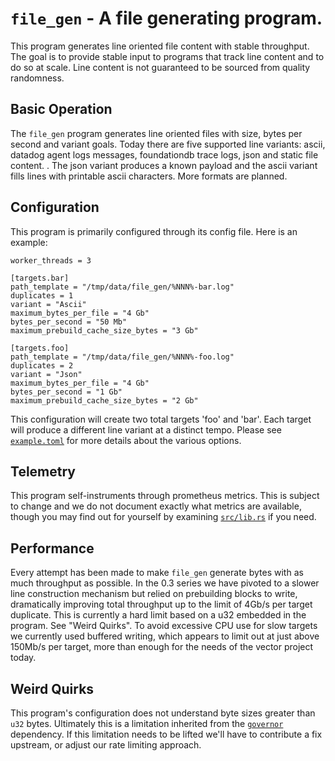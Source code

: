 # `file_gen` - A file generating program.

This program generates line oriented file content with stable throughput. The
goal is to provide stable input to programs that track line content and to do so
at scale. Line content is not guaranteed to be sourced from quality randomness.

## Basic Operation

The `file_gen` program generates line oriented files with size, bytes per second
and variant goals. Today there are five supported line variants: ascii, datadog
agent logs messages, foundationdb trace logs, json and static file content.
. The json variant produces a known payload and the ascii variant fills lines
with printable ascii characters. More formats are planned.

## Configuration

This program is primarily configured through its config file. Here is an
example:

```
worker_threads = 3

[targets.bar]
path_template = "/tmp/data/file_gen/%NNN%-bar.log"
duplicates = 1
variant = "Ascii"
maximum_bytes_per_file = "4 Gb"
bytes_per_second = "50 Mb"
maximum_prebuild_cache_size_bytes = "3 Gb"

[targets.foo]
path_template = "/tmp/data/file_gen/%NNN%-foo.log"
duplicates = 2
variant = "Json"
maximum_bytes_per_file = "4 Gb"
bytes_per_second = "1 Gb"
maximum_prebuild_cache_size_bytes = "2 Gb"
```

This configuration will create two total targets 'foo' and 'bar'. Each
target will produce a different line variant at a distinct tempo. Please see
[`example.toml`](./example.toml) for more details about the various options.

## Telemetry

This program self-instruments through prometheus metrics. This is subject to
change and we do not document exactly what metrics are available, though you may
find out for yourself by examining [`src/lib.rs`](./src/lib.rs) if you need.

## Performance

Every attempt has been made to make `file_gen` generate bytes with as much
throughput as possible. In the 0.3 series we have pivoted to a slower line
construction mechanism but relied on prebuilding blocks to write, dramatically
improving total throughput up to the limit of 4Gb/s per target duplicate. This
is currently a hard limit based on a u32 embedded in the program. See "Weird
Quirks". To avoid excessive CPU use for slow targets we currently used buffered
writing, which appears to limit out at just above 150Mb/s per target, more than
enough for the needs of the vector project today.

## Weird Quirks

This program's configuration does not understand byte sizes greater than `u32`
bytes. Ultimately this is a limitation inherited from the
[`governor`](https://github.com/antifuchs/governor) dependency. If this
limitation needs to be lifted we'll have to contribute a fix upstream, or adjust
our rate limiting approach.
